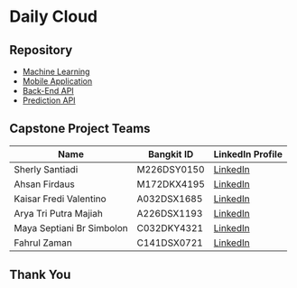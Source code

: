 # Daily Cloud

## Repository
- [Machine Learning](https://github.com/daily-cloud/daily-cloud-ml)
- [Mobile Application](https://github.com/daily-cloud/daily-cloud-md)
- [Back-End API](https://github.com/daily-cloud/daily-cloud-be)
- [Prediction API](https://github.com/daily-cloud/daily-cloud-predict-api)

## Capstone Project Teams
| Name                           | Bangkit ID  | LinkedIn Profile                                |
|--------------------------------|-------------|-------------------------------------------------|
| Sherly Santiadi                | M226DSY0150 | [LinkedIn](https://www.linkedin.com/in/-)       |
| Ahsan Firdaus                  | M172DKX4195 | [LinkedIn](https://www.linkedin.com/in/-)       |
| Kaisar Fredi Valentino         | A032DSX1685 | [LinkedIn](https://www.linkedin.com/in/-)       |
| Arya Tri Putra Majiah          | A226DSX1193 | [LinkedIn](https://www.linkedin.com/in/-)       |
| Maya Septiani Br Simbolon      | C032DKY4321 | [LinkedIn](https://www.linkedin.com/in/-)       |
| Fahrul Zaman                   | C141DSX0721 | [LinkedIn](https://www.linkedin.com/in/-)       |

## Thank You
